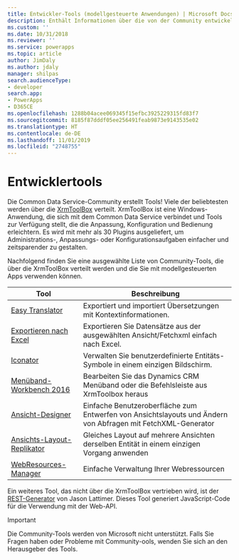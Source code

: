 ```yaml
---
title: Entwickler-Tools (modellgesteuerte Anwendungen) | Microsoft Docs
description: Enthält Informationen über die von der Community entwickelten Tools, die Sie mit modellgesteuerten Apps in PowerApps verwenden können.
ms.custom: ''
ms.date: 10/31/2018
ms.reviewer: ''
ms.service: powerapps
ms.topic: article
author: JimDaly
ms.author: jdaly
manager: shilpas
search.audienceType:
- developer
search.app:
- PowerApps
- D365CE
ms.openlocfilehash: 1288b04acee069345f15efbc3925229315fd83f7
ms.sourcegitcommit: 8185f87dddf05ee256491feab9873e9143535e02
ms.translationtype: HT
ms.contentlocale: de-DE
ms.lasthandoff: 11/01/2019
ms.locfileid: "2748755"
---
```

# <a name="developer-tools"></a>Entwicklertools

Die Common Data Service-Community erstellt Tools! Viele der beliebtesten werden über die [XrmToolBox](https://www.xrmtoolbox.com/) verteilt. XrmToolBox ist eine Windows-Anwendung, die sich mit dem Common Data Service verbindet und Tools zur Verfügung stellt, die die Anpassung, Konfiguration und Bedienung erleichtern. Es wird mit mehr als 30 Plugins ausgeliefert, um Administrations-, Anpassungs- oder Konfigurationsaufgaben einfacher und zeitsparender zu gestalten.

Nachfolgend finden Sie eine ausgewählte Liste von Community-Tools, die über die XrmToolBox verteilt werden und die Sie mit modellgesteuerten Apps verwenden können.

|Tool  |Beschreibung  |
|---------|---------|
|[Easy Translator](https://www.xrmtoolbox.com/plugins/MsCrmTools.Translator/)|Exportiert und importiert Übersetzungen mit Kontextinformationen.|
|[Exportieren nach Excel](https://www.xrmtoolbox.com/plugins/Ryr.XrmToolBox.ExportToExcel/)|Exportieren Sie Datensätze aus der ausgewählten Ansicht/Fetchxml einfach nach Excel.|
|[Iconator](https://www.xrmtoolbox.com/plugins/MscrmTools.Iconator/)|Verwalten Sie benutzerdefinierte Entitäts-Symbole in einem einzigen Bildschirm.|
|[Menüband-Workbench 2016](https://www.xrmtoolbox.com/plugins/RibbonWorkbench2016/)|Bearbeiten Sie das Dynamics CRM Menüband oder die Befehlsleiste aus XrmToolbox heraus|
|[Ansicht-Designer](https://www.xrmtoolbox.com/plugins/Cinteros.XrmToolBox.ViewDesigner/)|Einfache Benutzeroberfläche zum Entwerfen von Ansichtslayouts und Ändern von Abfragen mit FetchXML-Generator|
|[Ansichts-Layout-Replikator](https://www.xrmtoolbox.com/plugins/MsCrmTools.ViewLayoutReplicator/)|Gleiches Layout auf mehrere Ansichten derselben Entität in einem einzigen Vorgang anwenden|
|[WebResources-Manager](https://www.xrmtoolbox.com/plugins/MsCrmTools.WebResourcesManager/)|Einfache Verwaltung Ihrer Webressourcen|

Ein weiteres Tool, das nicht über die XrmToolBox vertrieben wird, ist der [REST-Generator](https://github.com/jlattimer/CRMRESTBuilder) von Jason Lattimer. Dieses Tool generiert JavaScript-Code für die Verwendung mit der Web-API.

> [!IMPORTANT]
> Die Community-Tools werden von Microsoft nicht unterstützt. Falls Sie Fragen haben oder Probleme mit Community-ools, wenden Sie sich an den Herausgeber des Tools.
